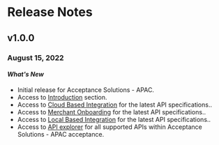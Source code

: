 # Release Notes

## v1.0.0 

### August 15, 2022

#### *What's New*
- Initial release for Acceptance Solutions - APAC.
- Access to [Introduction](?path=docs/Getting-Started-APAC.md) section.
- Access to [Cloud Based Integration](?path=docs/CloudPOI.md) for the latest API specifications..
- Access to [ Merchant Onboarding](?path=docs/MerchantBoarding.md) for the latest API specifications..
- Access to [ Local Based Integration](?path=docs/LocalPOI.md) for the latest API specifications..
- Access to [API explorer](../api?type=post&path=/v1/apis) for all supported APIs within Acceptance Solutions - APAC acceptance.

